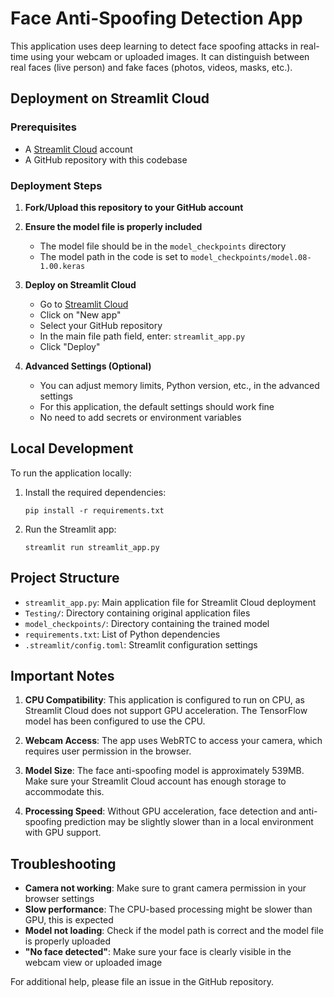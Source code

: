 # Face Anti-Spoofing Detection App

This application uses deep learning to detect face spoofing attacks in real-time using your webcam or uploaded images. It can distinguish between real faces (live person) and fake faces (photos, videos, masks, etc.).

## Deployment on Streamlit Cloud

### Prerequisites

- A [Streamlit Cloud](https://streamlit.io/cloud) account
- A GitHub repository with this codebase

### Deployment Steps

1. **Fork/Upload this repository to your GitHub account**

2. **Ensure the model file is properly included**
   - The model file should be in the `model_checkpoints` directory
   - The model path in the code is set to `model_checkpoints/model.08-1.00.keras`

3. **Deploy on Streamlit Cloud**
   - Go to [Streamlit Cloud](https://streamlit.io/cloud)
   - Click on "New app"
   - Select your GitHub repository
   - In the main file path field, enter: `streamlit_app.py`
   - Click "Deploy"

4. **Advanced Settings (Optional)**
   - You can adjust memory limits, Python version, etc., in the advanced settings
   - For this application, the default settings should work fine
   - No need to add secrets or environment variables

## Local Development

To run the application locally:

1. Install the required dependencies:
   ```
   pip install -r requirements.txt
   ```

2. Run the Streamlit app:
   ```
   streamlit run streamlit_app.py
   ```

## Project Structure

- `streamlit_app.py`: Main application file for Streamlit Cloud deployment
- `Testing/`: Directory containing original application files
- `model_checkpoints/`: Directory containing the trained model
- `requirements.txt`: List of Python dependencies
- `.streamlit/config.toml`: Streamlit configuration settings

## Important Notes

1. **CPU Compatibility**: This application is configured to run on CPU, as Streamlit Cloud does not support GPU acceleration. The TensorFlow model has been configured to use the CPU.

2. **Webcam Access**: The app uses WebRTC to access your camera, which requires user permission in the browser.

3. **Model Size**: The face anti-spoofing model is approximately 539MB. Make sure your Streamlit Cloud account has enough storage to accommodate this.

4. **Processing Speed**: Without GPU acceleration, face detection and anti-spoofing prediction may be slightly slower than in a local environment with GPU support.

## Troubleshooting

- **Camera not working**: Make sure to grant camera permission in your browser settings
- **Slow performance**: The CPU-based processing might be slower than GPU, this is expected
- **Model not loading**: Check if the model path is correct and the model file is properly uploaded
- **"No face detected"**: Make sure your face is clearly visible in the webcam view or uploaded image

For additional help, please file an issue in the GitHub repository. 